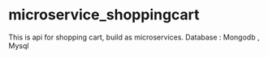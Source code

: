 # microservice_shoppingcart
This is api for shopping cart, build as microservices.
Database : Mongodb , Mysql

